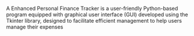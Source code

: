 A Enhanced Personal Finance Tracker is a user-friendly Python-based program 
equipped with graphical user interface (GUI) developed using the Tkinter library,
designed to facilitate efficient management to help users manage their expenses
